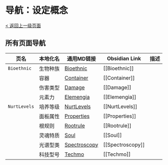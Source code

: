 # 导航：设定概念
[< 返回上一级页面](../README.md)

## 所有页面导航

| 页名           | 本地化名 | 通用MD链接                          | Obsidian Link    | 描述  |
| ------------ | ---- | ------------------------------- | ---------------- | --- |
| `Bioethnic`  | 生物种族 | [Bioethnic](Bioethnic.md)       | [[Bioethnic]]    |     |
|              | 容器   | [Container](Container.md)       | [[Container]]    |     |
|              | 伤害类型 | [Damage](Damage.md)             | [[Damage]]       |     |
|              | 元素力  | [Elemengia](Elemengia.md)       | [[Elemengia]]    |     |
| `NurtLevels` | 培养等级 | [NurtLevels](NurtLevels.md)     | [[NurtLevels]]   |     |
|              | 面板属性 | [Properties](Properties.md)     | [[Properties]]   |     |
|              | 根规则  | [Rootrule](Rootrule.md)         | [[Rootrule]]     |     |
|              | 灵魂特质 | [Soul](Soul.md)                 | [[Soul]]         |     |
|              | 光谱型类 | [Spectroscopy](Spectroscopy.md) | [[Spectroscopy]] |     |
|              | 科技型号 | [Techmo](Techmo.md)             | [[Techmo]]       |     |


